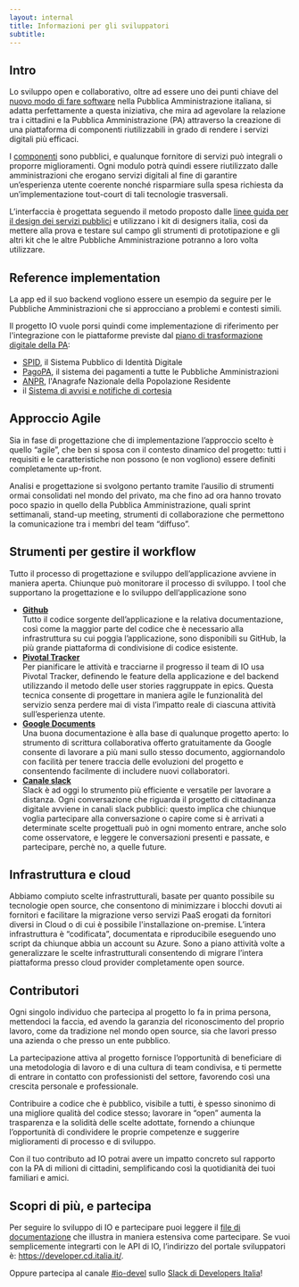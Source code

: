 ```yaml
---
layout: internal
title: Informazioni per gli sviluppatori
subtitle:
---
```


<h2 class="h3 mt-5">Intro</h2>
<p>Lo sviluppo open e collaborativo, oltre ad essere uno dei punti chiave del <a href="https://developers.italia.it" target="_blank">nuovo modo di fare software</a> nella Pubblica Amministrazione italiana, si adatta perfettamente a questa iniziativa, che mira ad agevolare la relazione tra i cittadini e la Pubblica Amministrazione (PA) attraverso la creazione di una piattaforma di componenti riutilizzabili in grado di rendere i servizi digitali più efficaci.</p>
<p>
I <a href="https://github.com/teamdigitale/digital-citizenship/blob/151674821-contributing/CONTRIBUTING.it.md#repository-github" target="_blank">componenti</a> sono pubblici, e qualunque fornitore di servizi può integrali o proporre miglioramenti. Ogni modulo potrà quindi essere riutilizzato dalle amministrazioni che erogano servizi digitali al fine di garantire un’esperienza utente coerente nonché risparmiare sulla spesa richiesta da un’implementazione tout-court di tali tecnologie trasversali.</p>
<p>L’interfaccia è progettata seguendo il metodo proposto dalle <a href="https://designers.italia.it" target="_blank">linee guida per il design dei servizi pubblici</a> e utilizzano i kit di designers italia, così da mettere alla prova e testare sul campo gli strumenti di prototipazione e gli altri kit che le altre Pubbliche Amministrazione potranno a loro volta utilizzare. </p>
<h2 class="h3">Reference implementation</h2>
<p>
La app ed il suo backend vogliono essere un esempio da seguire per le Pubbliche Amministrazioni che si approcciano a problemi e contesti simili. </p>
<p>Il progetto IO vuole porsi quindi come implementazione di riferimento per l'integrazione con le piattaforme previste dal <a href="https://pianotriennale-ict.italia.it/" target="_blank">piano di trasformazione digitale della PA</a>:</p>
<ul>
<li>
<a href="https://www.spid.gov.it/" target="_blank">SPID</a>, il Sistema Pubblico di Identità Digitale</li>
<li><a href="http://www.agid.gov.it/agenda-digitale/pubblica-amministrazione/pagamenti-elettronici" target="_blank">PagoPA</a>, il sistema dei pagamenti a tutte le Pubbliche Amministrazioni</li>
<li><a href="https://www.anpr.interno.it/portale/" target="_blank">ANPR</a>, l'Anagrafe Nazionale della Popolazione Residente</li>
<li>il <a href="https://pianotriennale-ict.italia.it/piattaforme-abilitanti/" target="_blank">Sistema di avvisi e notifiche di cortesia</a></li>
</ul>

<h2 class="h3 mt-5">Approccio Agile</h2>
<p>
Sia in fase di progettazione che di implementazione l’approccio scelto è quello “agile”, che ben si sposa con il contesto dinamico del progetto: tutti i requisiti e le caratteristiche non possono (e non vogliono) essere definiti completamente up-front.</p><p>
Analisi e progettazione si svolgono pertanto tramite l’ausilio di strumenti ormai consolidati nel mondo del privato, ma che fino ad ora hanno trovato poco spazio in quello della Pubblica Amministrazione, quali sprint settimanali, stand-up meeting, strumenti di collaborazione che permettono  la comunicazione tra i membri del team “diffuso”.</p>
<h2 class="h3 mt-5">Strumenti per gestire il workflow</h2>
<p>Tutto il processo di progettazione e sviluppo dell’applicazione avviene in maniera aperta. Chiunque può monitorare il processo di sviluppo. I tool che supportano la progettazione e lo sviluppo dell’applicazione sono </p>
<ul>
<li><b><a href="https://github.com/teamdigitale/digital-citizenship/blob/master/CONTRIBUTING.it.md#repository-github" target="_blank">Github</a></b><br>
Tutto il codice sorgente dell’applicazione e la relativa documentazione, così come la maggior parte del codice che è necessario alla infrastruttura su cui poggia l’applicazione, sono disponibili su GitHub, la più grande piattaforma di condivisione di codice esistente.</li>
<li><b><a href="https://github.com/teamdigitale/digital-citizenship/blob/master/CONTRIBUTING.it.md#pianificazione-delle-attivit%C3%A0-pivotal-tracker-ita" target="_blank">Pivotal Tracker</a></b><br>
Per pianificare le attività e tracciarne il progresso il team di IO usa Pivotal Tracker, definendo le feature della applicazione e del backend utilizzando il metodo delle user stories raggruppate in epics. Questa tecnica consente di progettare in maniera agile le funzionalità del servizio senza perdere mai di vista l’impatto reale di ciascuna attività sull’esperienza utente. </li>
<li><b><a href="https://github.com/teamdigitale/digital-citizenship/blob/master/CONTRIBUTING.it.md#google-drive-ita" target="_blank">Google Documents</a></b><br>
Una buona documentazione è alla base di qualunque progetto aperto: lo strumento di scrittura collaborativa offerto gratuitamente da Google consente di lavorare a più mani sullo stesso documento, aggiornandolo con facilità per tenere traccia delle evoluzioni del progetto e consentendo facilmente di includere nuovi collaboratori.</li>
<li><b><a href="https://github.com/teamdigitale/digital-citizenship/blob/master/CONTRIBUTING.it.md#slack" target="_blank">Canale slack</a></b><br>
Slack è ad oggi lo strumento più efficiente e versatile per lavorare a distanza. Ogni conversazione che riguarda il progetto di cittadinanza digitale avviene in canali slack pubblici: questo implica che chiunque voglia partecipare alla conversazione o capire come si è arrivati a determinate scelte progettuali può in ogni momento entrare, anche solo come osservatore, e leggere le conversazioni presenti e passate, e partecipare, perchè no, a quelle future. 
</li>
</ul>
<h2 class="h3 mt-5">Infrastruttura e cloud</h2>
<p>Abbiamo compiuto scelte infrastrutturali, basate per quanto possibile su tecnologie open source, che consentono di minimizzare i blocchi dovuti ai fornitori e facilitare la migrazione verso servizi PaaS erogati da fornitori diversi in Cloud o di cui è possibile l'installazione on-premise. L’intera infrastruttura è “codificata”, documentata e riproducibile eseguendo uno script da chiunque abbia un account su Azure. Sono a piano attività volte a generalizzare le scelte infrastrutturali consentendo di migrare l’intera piattaforma presso cloud provider completamente open source.</p>
<h2 class="h3 mt-5">Contributori</h2>
<p>Ogni singolo individuo che partecipa al progetto lo fa in prima persona, mettendoci la faccia, ed avendo la garanzia del riconoscimento del proprio lavoro, come da tradizione nel mondo open source, sia che lavori presso una azienda o che presso un ente pubblico.</p>
<p>
La partecipazione attiva al progetto fornisce l’opportunità di beneficiare di una metodologia di lavoro e di una cultura di team condivisa, e ti permette di entrare in contatto con professionisti del settore, favorendo così una crescita personale e professionale.</p>
<p>
Contribuire a codice che è pubblico, visibile a tutti, è spesso sinonimo di una migliore qualità del codice stesso; lavorare in “open” aumenta la trasparenza e la solidità delle scelte adottate, fornendo a chiunque l’opportunità di condividere le proprie competenze e suggerire miglioramenti di processo e di sviluppo.
</p><p>
Con il tuo contributo ad IO potrai avere un impatto concreto sul rapporto con la PA di milioni di cittadini, semplificando così la quotidianità dei tuoi familiari e amici.</p>
<h2 class="h3 mt-5">Scopri di più, e partecipa</h2>
<p>Per seguire lo sviluppo di IO e partecipare puoi leggere il <a href="https://github.com/teamdigitale/digital-citizenship/blob/master/CONTRIBUTING.it.md" target="_blank">file di documentazione</a> che illustra in maniera estensiva come partecipare. Se vuoi semplicemente integrarti con le API di IO, l’indirizzo del portale sviluppatori è: <a href="https://developer.cd.italia.it/" target="_blank">https://developer.cd.italia.it/</a>.</p>
<p>
Oppure partecipa al canale <a href="https://developersitalia.slack.com/messages/CA70BM37X" target="_blank">#io-devel</a> sullo <a href="https://slack.developers.italia.it/" target="_blank">Slack di Developers Italia</a>!</p>


